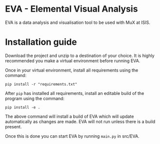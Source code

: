 # EVA - Elemental Visual Analysis
EVA is a data analysis and visualisation tool to be used with MuX at ISIS. 

# Installation guide
Download the project and unzip to a destination of your choice. 
It is highly recommended you make a virtual environment before running EVA.

Once in your virtual environment, install all requirements using the command:
```
pip install -r "requirements.txt"
```
After `pip` has installed all requirements, install an editable build of the program using the command:
```
pip install -e .
```
The above command will install a build of EVA which will update automatically as changes are made. EVA will not run unless there is a build present.

Once this is done you can start EVA by running `main.py` in src/EVA.

